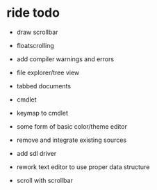 # ride todo
* draw scrollbar
* floatscrolling
* add compiler warnings and errors
* file explorer/tree view
* tabbed documents
* cmdlet
* keymap to cmdlet
* some form of basic color/theme editor

* remove and integrate existing sources

* add sdl driver
* rework text editor to use proper data structure

* scroll with scrollbar
